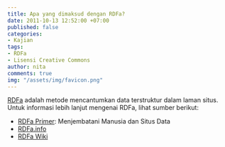 ```yaml
---
title: Apa yang dimaksud dengan RDFa?
date: 2011-10-13 12:52:00 +07:00
published: false
categories:
- Kajian
tags:
- RDFa
- Lisensi Creative Commons
author: nita
comments: true
img: "/assets/img/favicon.png"
---
```


[RDFa](http://wiki.creativecommons.org/RDFa) adalah metode mencantumkan data terstruktur dalam laman situs. Untuk informasi lebih lanjut mengenai RDFa, lihat sumber berikut:

* [RDFa Primer](http://www.w3.org/TR/xhtml-rdfa-primer/): Menjembatani Manusia dan Situs Data
* [RDFa.info](http://rdfa.info/)
* [RDFa Wiki](http://rdfa.info/wiki)
